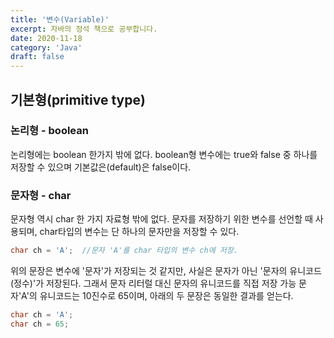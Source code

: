 ```yaml
---
title: '변수(Variable)'
excerpt: 자바의 정석 책으로 공부합니다.
date: 2020-11-18
category: 'Java'
draft: false
---
```


## 기본형(primitive type)
### 논리형 - boolean
논리형에는 boolean 한가지 밖에 없다.
boolean형 변수에는 true와 false 중 하나를 저장할 수 있으며
기본값은(default)은 false이다.

### 문자형 - char
문자형 역시 char 한 가지 자료형 밖에 없다.
문자를 저장하기 위한 변수를 선언할 때 사용되며,
char타입의 변수는 단 하나의 문자만을 저장할 수 있다.

```Java
char ch = 'A';  //문자 'A'를 char 타입의 변수 ch에 저장.
```

위의 문장은 변수에 '문자'가 저장되는 것 같지만, 사실은 문자가 아닌 '문자의 유니코드(정수)'가 저장된다.
그래서 문자 리터럴 대신 문자의 유니코드를 직접 저장 가능
문자'A'의 유니코드는 10진수로 65이며, 아래의 두 문장은 동일한 결과를 얻는다.
```Java
char ch = 'A';
char ch = 65;
```

